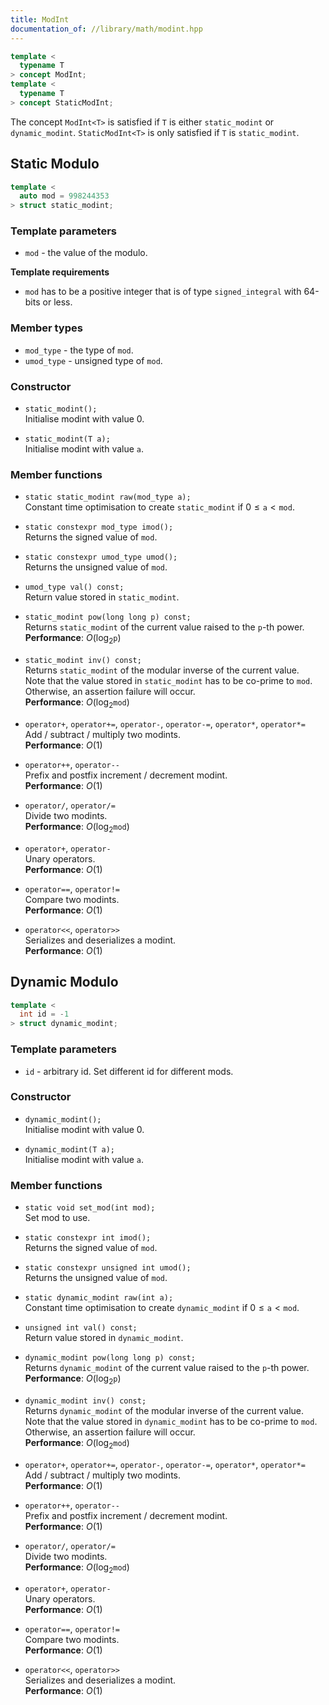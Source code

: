 ```yaml
---
title: ModInt
documentation_of: //library/math/modint.hpp
---
```


```c++
template <
  typename T
> concept ModInt;
template <
  typename T
> concept StaticModInt;
```

The concept `ModInt<T>` is satisfied if `T` is either `static_modint` or `dynamic_modint`.
`StaticModInt<T>` is only satisfied if `T` is `static_modint`.

## Static Modulo
```c++
template <
  auto mod = 998244353
> struct static_modint;	
```

### Template parameters

- `mod` - the value of the modulo.

**Template requirements**

- `mod` has to be a positive integer that is of type `signed_integral` with 64-bits or less.

### Member types

- `mod_type` - the type of `mod`.
- `umod_type` - unsigned type of `mod`.

### Constructor

- `static_modint();`	 
  Initialise modint with value $0$.
  
- `static_modint(T a);`  
  Initialise modint with value `a`.

### Member functions

- `static static_modint raw(mod_type a);`  
  Constant time optimisation to create `static_modint` if $0\le \texttt{a} < \texttt{mod}$.

- `static constexpr mod_type imod();`  
  Returns the signed value of `mod`.
  
- `static constexpr umod_type umod();`  
  Returns the unsigned value of `mod`.

- `umod_type val() const;`  
  Return value stored in `static_modint`.

- `static_modint pow(long long p) const;`  
  Returns `static_modint` of the current value raised to the `p`-th power.  
	**Performance**: $O(\log_2 \texttt{p})$

- `static_modint inv() const;`  
  Returns `static_modint` of the modular inverse of the current value.  
  Note that the value stored in `static_modint` has to be co-prime to `mod`. Otherwise, an assertion failure will occur.  
	**Performance**: $O(\log_2 \texttt{mod})$

- `operator+`, `operator+=`, `operator-`, `operator-=`, `operator*`, `operator*=`  
	Add / subtract / multiply two modints.  
	**Performance**: $O(1)$

- `operator++`, `operator--`  
	Prefix and postfix increment / decrement modint.  
	**Performance**: $O(1)$

- `operator/`, `operator/=`  
	Divide two modints.  
	**Performance**: $O(\log_2 \texttt{mod})$

- `operator+`, `operator-`  
	Unary operators.  
	**Performance**: $O(1)$
	
- `operator==`, `operator!=`  
	Compare two modints.  
	**Performance**: $O(1)$
	
- `operator<<`, `operator>>`  
	Serializes and deserializes a modint.  
	**Performance**: $O(1)$

## Dynamic Modulo

```c++
template <
  int id = -1
> struct dynamic_modint;	
```

### Template parameters

- `id` - arbitrary id. Set different id for different mods.

### Constructor

- `dynamic_modint();`	 
  Initialise modint with value $0$.
  
- `dynamic_modint(T a);`  
  Initialise modint with value `a`.

### Member functions

- `static void set_mod(int mod);`  
  Set mod to use.

- `static constexpr int imod();`  
  Returns the signed value of `mod`.
  
- `static constexpr unsigned int umod();`  
  Returns the unsigned value of `mod`.

- `static dynamic_modint raw(int a);`  
  Constant time optimisation to create `dynamic_modint` if $0\le \texttt{a} < \texttt{mod}$.

- `unsigned int val() const;`  
  Return value stored in `dynamic_modint`.

- `dynamic_modint pow(long long p) const;`  
  Returns `dynamic_modint` of the current value raised to the `p`-th power.  
	**Performance**: $O(\log_2 \texttt{p})$

- `dynamic_modint inv() const;`  
  Returns `dynamic_modint` of the modular inverse of the current value.  
  Note that the value stored in `dynamic_modint` has to be co-prime to `mod`. Otherwise, an assertion failure will occur.  
	**Performance**: $O(\log_2 \texttt{mod})$

- `operator+`, `operator+=`, `operator-`, `operator-=`, `operator*`, `operator*=`  
	Add / subtract / multiply two modints.  
	**Performance**: $O(1)$

- `operator++`, `operator--`  
	Prefix and postfix increment / decrement modint.  
	**Performance**: $O(1)$

- `operator/`, `operator/=`  
	Divide two modints.  
	**Performance**: $O(\log_2 \texttt{mod})$

- `operator+`, `operator-`  
	Unary operators.  
	**Performance**: $O(1)$
	
- `operator==`, `operator!=`  
	Compare two modints.  
	**Performance**: $O(1)$
	
- `operator<<`, `operator>>`  
	Serializes and deserializes a modint.  
	**Performance**: $O(1)$
